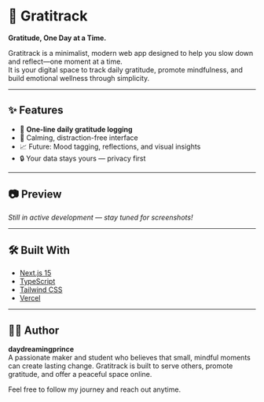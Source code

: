 # 🌿 Gratitrack

**Gratitude, One Day at a Time.**

Gratitrack is a minimalist, modern web app designed to help you slow down and reflect—one moment at a time.  
It is your digital space to track daily gratitude, promote mindfulness, and build emotional wellness through simplicity.

---

## ✨ Features

- 🧘 **One-line daily gratitude logging**  
- 🌱 Calming, distraction-free interface  
- 📈 Future: Mood tagging, reflections, and visual insights  
- 🔒 Your data stays yours — privacy first  

---

## 📷 Preview

_Still in active development — stay tuned for screenshots!_

---

## 🛠️ Built With

- [Next.js 15](https://nextjs.org/)
- [TypeScript](https://www.typescriptlang.org/)
- [Tailwind CSS](https://tailwindcss.com/)
- [Vercel](https://vercel.com/)

---

## 👨‍💻 Author

**daydreamingprince**  
A passionate maker and student who believes that small, mindful moments can create lasting change. Gratitrack is built to serve others, promote gratitude, and offer a peaceful space online.

Feel free to follow my journey and reach out anytime.
